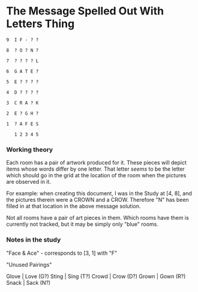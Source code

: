 # The Message Spelled Out With Letters Thing

```
9  I F - ? ?

8  ? O ? N ?

7  ? ? ? ? L

6  G A T E ?

5  E ? ? ? ?

4  D ? ? ? ?

3  C R A ? K

2  E ? G H ?

1  ? A F E S

   1 2 3 4 5
```

### Working theory

Each room has a pair of artwork produced for it. These pieces will depict items whose words differ by one letter. That letter _seems_ to be the letter which should go in the grid at the location of the room when the pictures are observed in it.

For example: when creating this document, I was in the Study at [4, 8], and the pictures therein were a CROWN and a CROW. Therefore "N" has been filled in at that location in the above message solution.

Not all rooms have a pair of art pieces in them. Which rooms have them is currently not tracked, but it may be simply only "blue" rooms.

### Notes in the study

"Face & Ace" - corresponds to [3, 1] with "F"

"Unused Pairings"

Glove | Love (G?)
Sting | Sing (T?)
Crowd | Crow (D?)
Grown | Gown (R?)
Snack | Sack (N?)
